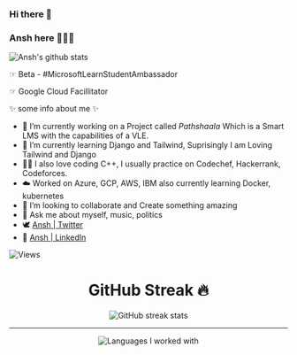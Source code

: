 ### Hi there 👋

### Ansh here 👨‍💻😉

![Ansh's github stats](https://github-readme-stats.vercel.app/api?username=26ansh&show_icons=true&theme=dark&include_all_commits=true)

☞ Beta - #MicrosoftLearnStudentAmbassador

☞ Google Cloud Facillitator

✨ some info about me ✨

- 🔭 I’m currently working on a Project called *Pathshaala* Which is a Smart LMS with the capabilities of a VLE.
- 🌱 I’m currently learning Django and Tailwind, Suprisingly I am Loving Tailwind and Django
- 👨‍💻 I also love coding C++, I usually practice on Codechef, Hackerrank, Codeforces.
- ☁️ Worked on Azure, GCP, AWS, IBM also currently learning Docker, kubernetes
- 👯 I’m looking to collaborate and Create something amazing
- 💬 Ask me about myself, music, politics
- 🕊 [Ansh | Twitter](https://twitter.com/Vidyabhanuansh)
- 🤖 [Ansh | LinkedIn](https://www.linkedin.com/in/26ansh)


![Views](https://komarev.com/ghpvc/?username=26ansh)
<div align="center">
  <h1> GitHub Streak 🔥 </h1>
  
![GitHub streak stats](https://github-readme-streak-stats.herokuapp.com/?user=Yashrajsingh2001) 

  <hr>
  
![Languages I worked with](https://github-readme-stats.vercel.app/api/top-langs/?username=26ansh)

</div>

